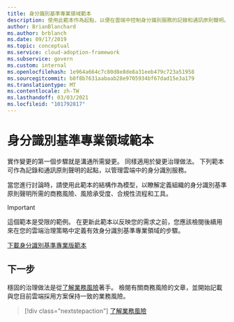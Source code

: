 ```yaml
---
title: 身分識別基準專業領域範本
description: 使用此範本作為起點，以便在雲端中控制身分識別服務的記錄和通訊原則聲明。
author: BrianBlanchard
ms.author: brblanch
ms.date: 09/17/2019
ms.topic: conceptual
ms.service: cloud-adoption-framework
ms.subservice: govern
ms.custom: internal
ms.openlocfilehash: 1e964a664c7c80d8e8de8a31eeb479c723a51958
ms.sourcegitcommit: b8f8b7631aabaab28e9705934bf67dad15e3a179
ms.translationtype: MT
ms.contentlocale: zh-TW
ms.lasthandoff: 03/03/2021
ms.locfileid: "101792817"
---
```

# <a name="identity-baseline-discipline-template"></a>身分識別基準專業領域範本

實作變更的第一個步驟就是溝通所需變更。 同樣適用於變更治理做法。 下列範本可作為記錄和通訊原則聲明的起點，以管理雲端中的身分識別服務。

當您進行討論時，請使用此範本的結構作為模型，以瞭解定義組織的身分識別基準原則聲明所需的商務風險、風險承受度、合規性流程和工具。

> [!IMPORTANT]
> 這個範本是受限的範例。 在更新此範本以反映您的需求之前，您應該檢閱後續用來在您的雲端治理策略中定義有效身分識別基準專業領域的步驟。

[下載身分識別基準專業版範本](https://raw.githubusercontent.com/microsoft/CloudAdoptionFramework/master/govern/identity-baseline-discipline-template.docx)

## <a name="next-steps"></a>下一步

穩固的治理做法是從[了解業務風險](./business-risks.md)著手。 檢閱有關商務風險的文章，並開始記載與您目前雲端採用方案保持一致的業務風險。

> [!div class="nextstepaction"]
> [了解業務風險](./business-risks.md)
